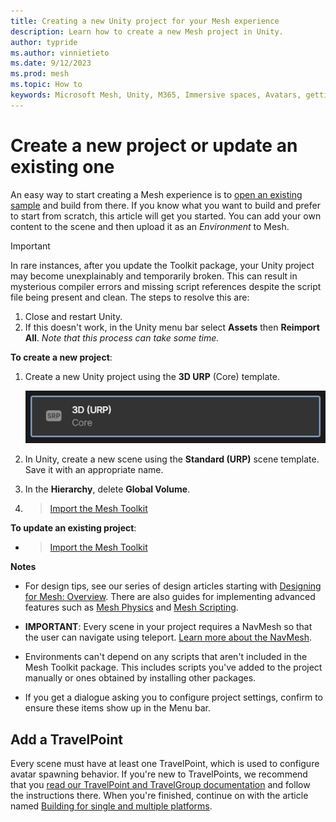```yaml
---
title: Creating a new Unity project for your Mesh experience
description: Learn how to create a new Mesh project in Unity.
author: typride
ms.author: vinnietieto
ms.date: 9/12/2023
ms.prod: mesh
ms.topic: How to
keywords: Microsoft Mesh, Unity, M365, Immersive spaces, Avatars, getting started, documentation, features
---
```


# Create a new project or update an existing one

An easy way to start creating a Mesh experience is to [open an existing sample](../../getting-started/choose-your-journey.md) and build from there. If you know what you want to build and prefer to start from scratch, this article will get you started. You can add your own content to the scene and then upload it as an *Environment* to Mesh.

> [!IMPORTANT]
> In rare instances, after you update the Toolkit package, your Unity project may become unexplainably and temporarily broken. This can result in mysterious compiler errors and missing script references despite the script file being present and clean. The steps to resolve this are:
> 1. Close and restart Unity.
> 1. If this doesn't work, in the Unity menu bar select **Assets** then **Reimport All**. *Note that this process can take some time.*

**To create a new project**:

1. Create a new Unity project using the **3D URP** (Core) template.

    ![A screenshot of the 3D URP Core template option when you create a new Unity project.](../../media/get-started-developing-mesh/image008.png)

1. In Unity, create a new scene using the **Standard (URP)** scene
    template. Save it with an appropriate name.

1. In the **Hierarchy**, delete **Global Volume**.

1. > [Import the Mesh Toolkit](import-the-mesh-toolkit.md)

**To update an existing project**:

- > [Import the Mesh Toolkit](import-the-mesh-toolkit.md)

**Notes**

- For design tips, see our series of design articles starting with [Designing for Mesh: Overview](../../Create/design/overview.md). There are also guides for implementing advanced features such as [Mesh Physics](../../Create/enhance-your-environment/physics-interactions.md) and [Mesh Scripting](../../Create/script-your-scene-logic/mesh-scripting-overview.md).

- **IMPORTANT**: Every scene in your project requires a NavMesh so that the user can navigate using teleport. [Learn more about the NavMesh](https://docs.unity3d.com/Manual/nav-Overview.html).

- Environments can't depend on any scripts that aren't included in the Mesh Toolkit package. This includes scripts you've added to the project manually or ones obtained by installing other packages.

- If you get a dialogue asking you to configure project settings, confirm to ensure these items show up in the Menu bar.

## Add a TravelPoint

Every scene must have at least one TravelPoint, which is used to configure avatar spawning behavior. If you're new to TravelPoints, we recommend that you [read our TravelPoint and TravelGroup documentation](../enhance-your-environment/object-avatar-interactions.md#travelpoint-and-travelpointgroup) and follow the instructions there. When you're finished, continue on with the article named [Building for single and multiple platforms](build-for-single-and-multiple-platforms.md).



